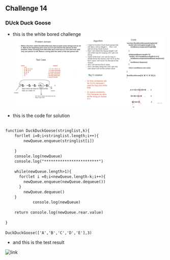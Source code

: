 ## Challenge 14 
### DUck Duck Goose 

* this is the white bored challenge 
![link](./white%20bored%20challenge%2014.jpg)

* this is the code for solution 
`````

function DuckDuckGoose(stringlist,k){
    for(let i=0;i<stringlist.length;i++){
        newQueue.enqueue(stringlist[i])
       
    }
    console.log(newQueue)
    console.log("************************")
    
    while(newQueue.length>1){
      for(let i =0;i<newQueue.length-k;i++){
        newQueue.enqueue(newQueue.dequeue())
      }
        newQueue.dequeue()   
    }
            console.log(newQueue)
            
    return console.log(newQueue.rear.value)
    
}

DuckDuckGoose(['A','B','C','D','E'],3)

``````

* and this is the test result 

![link](./Screenshot%20(341).png)
